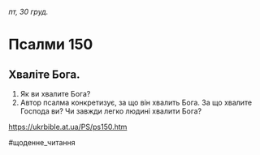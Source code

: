 
_пт, 30 груд._

# Псалми 150

## Хваліте Бога.
1. Як ви хвалите Бога?
2. Автор псалма конкретизує, за що він хвалить Бога. За що хвалите Господа ви? Чи завжди легко людині хвалити Бога?

https://ukrbible.at.ua/PS/ps150.htm

#щоденне_читання
